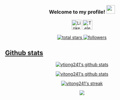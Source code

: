 <h3 align="center">
  Welcome to my profile!
  <img src="https://media.giphy.com/media/hvRJCLFzcasrR4ia7z/giphy.gif" width="28">
</h3>

<!-- Social icons section -->
<p align="center">
  <a href="https://linkedin.com/in/yitong924"><img width="32px" title="LinkedIn" src="https://i.imgur.com/Y9lbNqu.png"/></a>
  <!-- <a href="https://www.instagram.com/yi.ttoong"><img width="32px" title="Instagram" src="https://i.imgur.com/6QzKhtx.png"/></a> -->
  <a href="https://t.me/yitong_ovo"><img width="32px" title="Telegram" src="https://i.imgur.com/gjrzSSM.png"/></a>
</p>

<!--
<p align="center">
    <a href="https://www.linkedin.com/in/yitong924" target="_blank"><img alt="LinkedIn" src="https://img.shields.io/badge/-LinkedIn-0077B5?style=flat-square&logo=Linkedin&logoColor=white"></a>
</p>
-->

<!-- Social badges section -->
<!-- Badges with custom icons - https://github.com/DenverCoder1/custom-icon-badges -->
<!-- View counter - https://github.com/DenverCoder1/Simple-View-Counter -->
<p align="center">
  <a href="https://github.com/yitong241?tab=repositories&sort=stargazers">
    <img alt="total stars" title="Total stars on GitHub" src="https://custom-icon-badges.demolab.com/github/stars/yitong241?color=55960c&style=for-the-badge&labelColor=488207&logo=star"/>
  </a>
  <a href="https://github.com/yitong241?tab=followers">
    <img alt="followers" title="Follow me on Github" src="https://custom-icon-badges.demolab.com/github/followers/yitong241?color=236ad3&labelColor=1155ba&style=for-the-badge&logo=person-add&label=Followers&logoColor=white"/>
  </a>
  <a href="https://github.com/yitong24/view-count-badge">
</p>

## Github stats

<!-- GitHub Readme Streak Stats - https://github.com/DenverCoder1/github-readme-streak-stats -->
<p align="center">
  <a href="https://github.com/vn7n24fzkq/github-profile-summary-cards"><img align="center" src="http://github-profile-summary-cards.vercel.app/api/cards/profile-details?username=yitong241&theme=solarized" alt="ytiong241's github stats" /></a>
</p>

<p align="center">
  <a href="https://github.com/anuraghazra/github-readme-stats"><img align="center" src="https://github-readme-stats.zohan.tech/api?username=yitong241&count_private=true&show_icons=true&include_all_commits=false&hide_border=true&theme=solarized-light" alt="yitong241's github stats"/></a>
</p>
<p align="center">
  <a href="https://github.com/DenverCoder1/github-readme-streak-stats"><img title="🔥 Get streak stats for your profile at git.io/streak-stats" alt="yitong241's streak" src="https://streak-stats.demolab.com/?user=yitong241&theme=solarized-light&hide_border=true"/></a>
</p>
<p align="center">
  <img src="https://capsule-render.vercel.app/api?type=waving&color=gradient&height=60&section=footer"/>
</p>
<!---
yitong241/yitong241 is a ✨ special ✨ repository because its `README.md` (this file) appears on your GitHub profile.
You can click the Preview link to take a look at your changes.
--->
